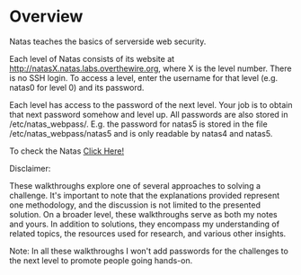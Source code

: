 # Overview

Natas teaches the basics of serverside web security.

Each level of Natas consists of its website at http://natasX.natas.labs.overthewire.org, where X is the level number. There is no SSH login. To access a level, enter the username for that level (e.g. natas0 for level 0) and its password.

Each level has access to the password of the next level. Your job is to obtain that next password somehow and level up. All passwords are also stored in /etc/natas_webpass/. E.g. the password for natas5 is stored in the file /etc/natas_webpass/natas5 and is only readable by natas4 and natas5.

To check the Natas <a href="https://overthewire.org/wargames/natas/"> Click Here! </a>

Disclaimer:

These walkthroughs explore one of several approaches to solving a challenge. It's important to note that the explanations provided represent one methodology, and the discussion is not limited to the presented solution. 
On a broader level, these walkthroughs serve as both my notes and yours. In addition to solutions, they encompass my understanding of related topics, the resources used for research, and various other insights.

<italics>Note: In all these walkthroughs I won't add passwords for the challenges to the next level to promote people going hands-on.</italics>
